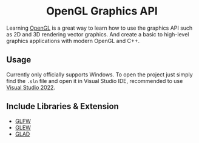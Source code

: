 <h1 align="center">OpenGL Graphics API</h1>

Learning [OpenGL](https://www.opengl.org//) is a great way to learn how to use the graphics API such as 2D and 3D rendering vector graphics. And create a basic to high-level graphics applications with modern OpenGL and C++.

## Usage
Currently only officially supports Windows. To open the project just simply find the ```.sln``` file and open it in Visual Studio IDE, recommended to use [Visual Studio 2022](https://visualstudio.microsoft.com/downloads/).

## Include Libraries & Extension
- [GLFW](https://www.glfw.org/)
- [GLEW](http://glew.sourceforge.net/)
- [GLAD](https://glad.dav1d.de/)
